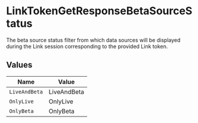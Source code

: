 # LinkTokenGetResponseBetaSourceStatus

The beta source status filter from which data sources will be displayed during the Link session corresponding to the provided Link token.


## Values

| Name          | Value         |
| ------------- | ------------- |
| `LiveAndBeta` | LiveAndBeta   |
| `OnlyLive`    | OnlyLive      |
| `OnlyBeta`    | OnlyBeta      |